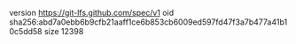 version https://git-lfs.github.com/spec/v1
oid sha256:abd7a0ebb6b9cfb21aaff1ce6b853cb6009ed597fd47f3a7b477a41b10c5dd58
size 12398
